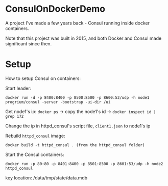 # ConsulOnDockerDemo
A project I've made a few years back - Consul running inside docker containers.

Note that this project was built in 2015, and both Docker and Consul made significant since then.

# Setup
How to setup Consul on containers:

Start leader: 
```
docker run -d -p 8400:8400 -p 8500:8500 -p 8600:53/udp -h node1 progrium/consul -server -bootstrap -ui-dir /ui
```

Get node1's ip: ```docker ps``` -> copy the node1's id -> ```docker inspect id | grep 172```

Change the ip in httpd_consul's script file, ```client1.json``` to node1's ip

Rebuild ```httpd_consul``` image: 
```
docker build -t httpd_consul . (from the httpd_consul folder)
```

Start the Consul containers:
```
docker run -p 80:80 -p 8401:8400 -p 8501:8500 -p 8601:53/udp -h node2 httpd_consul
```

key location: /data/tmp/state<number>/data.mdb
